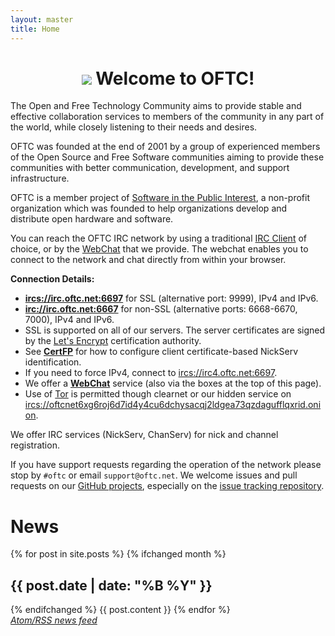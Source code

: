 ```yaml
---
layout: master
title: Home
---
```

# <center><img src="img/oftc-80.png"> Welcome to OFTC!</center> #

The Open and Free Technology Community aims to provide stable and effective
collaboration services to members of the community in any part of the world,
while closely listening to their needs and desires.

OFTC was founded at the end of 2001 by a group of experienced members of the
Open Source and Free Software communities aiming to provide these communities
with better communication, development, and support infrastructure.

OFTC is a member project of [Software in the Public
Interest](http://www.spi-inc.org/), a non-profit organization which was founded
to help organizations develop and distribute open hardware and software.

You can reach the OFTC IRC network by using a traditional [IRC
Client](https://en.wikipedia.org/wiki/Comparison_of_Internet_Relay_Chat_clients) of choice, or by the
[WebChat](WebChat) that we provide. The webchat enables you to connect to the
network and chat directly from within your browser.

**Connection Details:**

 * [**ircs://irc.oftc.net:6697**](ircs://irc.oftc.net:6697) for SSL (alternative port: 9999), IPv4 and IPv6.
 * [**irc://irc.oftc.net:6667**](irc://irc.oftc.net:6667) for non-SSL (alternative ports: 6668-6670, 7000), IPv4 and IPv6.
 * SSL is supported on all of our servers.  The server certificates are signed
   by the [Let's Encrypt](https://letsencrypt.org/) certification authority.
 * See [**CertFP**](NickServ/CertFP/) for how to configure client certificate-based NickServ identification.
 * If you need to force IPv4, connect to [ircs://irc4.oftc.net:6697](ircs://irc4.oftc.net:6697).
 * We offer a [**WebChat**](WebChat) service (also via the boxes at the top of this page).
 * Use of [Tor](/Tor) is permitted though clearnet or our hidden service on
   [ircs://oftcnet6xg6roj6d7id4y4cu6dchysacqj2ldgea73qzdagufflqxrid.onion](ircs://oftcnet6xg6roj6d7id4y4cu6dchysacqj2ldgea73qzdagufflqxrid.onion:6697).

We offer IRC services (NickServ, ChanServ) for nick and channel registration.

If you have support requests regarding the operation of the network please stop
by `#oftc` or email `support@oftc.net`. We welcome issues and pull requests on
our [GitHub projects](https://github.com/oftc), especially on the
[issue tracking repository](https://github.com/oftc/oftc).

<div class='body'>
<h1>News</h1>
{% for post in site.posts %}
{% ifchanged month %}<h2>{{ post.date | date: "%B %Y" }} </h2>{% endifchanged %}
{{ post.content }}
{% endfor %}

<div><em><a href="feed.xml">Atom/RSS news feed</a></em></div>
</div>
